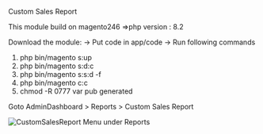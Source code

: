 Custom Sales Report

This module build on magento246
=>php version : 8.2

Download the module:
-> Put code in app/code
-> Run following commands
  1) php bin/magento s:up
  2) php bin/magento s:d:c 
  3) php bin/magento s:s:d -f
  4) php bin/magento c:c
  5) chmod -R 0777 var pub generated

Goto AdminDashboard > Reports > Custom Sales Report

![CustomSalesReport Menu under Reports](https://github.com/user-attachments/assets/7c007c8b-49b8-4b4b-8443-2381bbfbce68)





